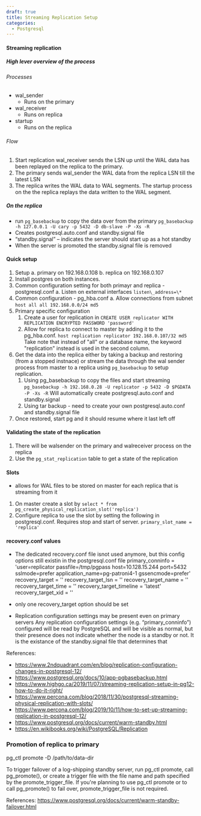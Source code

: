 ```yaml
---
draft: true
title: Streaming Replication Setup
categories:
  - Postgresql
---
```

#### Streaming replication

##### High lever overview of the process

###### Processes

* wal\_sender
    * Runs on the primary
* wal\_receiver
    * Runs on replica
* startup
    * Runs on the replica

###### Flow

1. Start replication wal\_receiver sends the LSN up until the WAL data has been replayed on the replica to the primary.
2. The primary sends wal\_sender the WAL data from the replica LSN till the latest LSN
3. The replica writes the WAL data to WAL segments. The startup process on the the replica replays the data written to the WAL segment.


##### On the replica

* run `pg_basebackup` to copy the data over from the primary
`pg_basebackup -h 127.0.0.1 -U cary -p 5432 -D db-slave -P -Xs -R`
* Creates postgresql.auto.conf and standby.signal file
* “standby.signal” – indicates the server should start up as a hot standby
* When the server is promoted the standby.signal file is removed

#### Quick setup

1. Setup
a. primary on 192.168.0.108
b. replica on 192.168.0.107
2. Install postgres on both instances.
3. Common configuration setting for both primayr and replica - postgresql.conf
a. Listen on external interfaces
`listen\_address=\*`
4. Common configuration - pg\_hba.conf
a. Allow connections from subnet
`host all all 192.168.0.0/24 md5`
5. Primary specific configuration
    1. Create a user for replication in
    `CREATE USER replicator WITH REPLICATION ENCRYPTED PASSWORD 'password'`
    2. Allow for replica to connect to master by adding it to the pg\_hba.conf.
    `host replication replicator 192.168.0.107/32 md5`
    Take note that instead of "all" or a database name, the keyword "replication" instead is used in the second column.
6. Get the data into the replica either by taking a backup and restoring (from a stopped instnace) or stream the data through the wal sender process from master to a replica using `pg_basebackup` to setup replication.
    1. Using pg\_basebackup to copy the files and start streaming
    `pg_basebackup -h 192.168.0.28 -U replicator -p 5432 -D $PGDATA -P -Xs -R`
    Will automatically create postgresql.auto.conf and standby.signal
    2. Using tar backup - need to create your own postgresql.auto.conf and standby.signal file
7. Once restored, start pg and it should resume where it last left off

#### Validating the state of the replication

1. There will be walsender on the primary and walreceiver process on the replica
2. Use the `pg_stat_replication` table to get a state of the replication

#### Slots

* allows for WAL files to be stored on master for each replica that is streaming from it

1. On master create a slot by
`select * from pg_create_physical_replication_slot('replica')`
2. Configure replica to use the slot by setting the following in postgresql.conf. Requires stop and start of server.
`primary_slot_name = 'replica'`


#### recovery.conf values
- The dedicated recovery.conf file isnot used anymore, but this config options still existin in the  postgresql.conf file
primary_conninfo = 'user=replicator passfile=/tmp/pgpass host=10.128.15.244 port=5432 sslmode=prefer application_name=pg-patroni4-1 gssencmode=prefer'
recovery_target = ''
recovery_target_lsn = ''
recovery_target_name = ''
recovery_target_time = ''
recovery_target_timeline = 'latest'
recovery_target_xid = ''

- only one recovery_target option should be set 

- Replication configuration settings may be present even on primary servers
Any replication configuration settings (e.g. “primary_conninfo”) configured will be read by PostgreSQL and will be visible as normal, but their presence does not indicate whether the node is a standby or not. It is the existance of the standby.signal file that determines that

References:

* https://www.2ndquadrant.com/en/blog/replication-configuration-changes-in-postgresql-12/
* https://www.postgresql.org/docs/10/app-pgbasebackup.html
* https://www.highgo.ca/2019/11/07/streaming-replication-setup-in-pg12-how-to-do-it-right/
* https://www.percona.com/blog/2018/11/30/postgresql-streaming-physical-replication-with-slots/
* https://www.percona.com/blog/2019/10/11/how-to-set-up-streaming-replication-in-postgresql-12/
* https://www.postgresql.org/docs/current/warm-standby.html
* https://en.wikibooks.org/wiki/PostgreSQL/Replication

### Promotion of replica to primary

pg_ctl promote -D /path/to/data-dir

To trigger failover of a log-shipping standby server, run pg_ctl promote, call pg_promote(), or create a trigger file with the file name and path specified by the promote_trigger_file. If you're planning to use pg_ctl promote or to call pg_promote() to fail over, promote_trigger_file is not required. 

References: https://www.postgresql.org/docs/current/warm-standby-failover.html